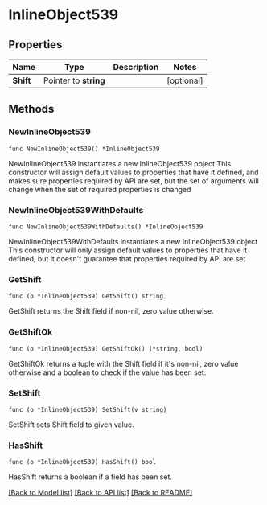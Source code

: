 # InlineObject539

## Properties

Name | Type | Description | Notes
------------ | ------------- | ------------- | -------------
**Shift** | Pointer to **string** |  | [optional] 

## Methods

### NewInlineObject539

`func NewInlineObject539() *InlineObject539`

NewInlineObject539 instantiates a new InlineObject539 object
This constructor will assign default values to properties that have it defined,
and makes sure properties required by API are set, but the set of arguments
will change when the set of required properties is changed

### NewInlineObject539WithDefaults

`func NewInlineObject539WithDefaults() *InlineObject539`

NewInlineObject539WithDefaults instantiates a new InlineObject539 object
This constructor will only assign default values to properties that have it defined,
but it doesn't guarantee that properties required by API are set

### GetShift

`func (o *InlineObject539) GetShift() string`

GetShift returns the Shift field if non-nil, zero value otherwise.

### GetShiftOk

`func (o *InlineObject539) GetShiftOk() (*string, bool)`

GetShiftOk returns a tuple with the Shift field if it's non-nil, zero value otherwise
and a boolean to check if the value has been set.

### SetShift

`func (o *InlineObject539) SetShift(v string)`

SetShift sets Shift field to given value.

### HasShift

`func (o *InlineObject539) HasShift() bool`

HasShift returns a boolean if a field has been set.


[[Back to Model list]](../README.md#documentation-for-models) [[Back to API list]](../README.md#documentation-for-api-endpoints) [[Back to README]](../README.md)


